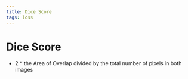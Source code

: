 ```yaml
---
title: Dice Score
tags: loss
---
```


# Dice Score
- 2 * the Area of Overlap divided by the total number of pixels in both images





























